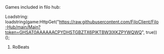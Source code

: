 Games included in filo hub:

Loadstring: loadstring(game:HttpGet("https://raw.githubusercontent.com/FiloClient/Filo-Hub/main/Main?token=GHSAT0AAAAAACPYDHSTGBZTX6PIKTBW3IXKZPYWQWQ", true))();

1) RoBeats
